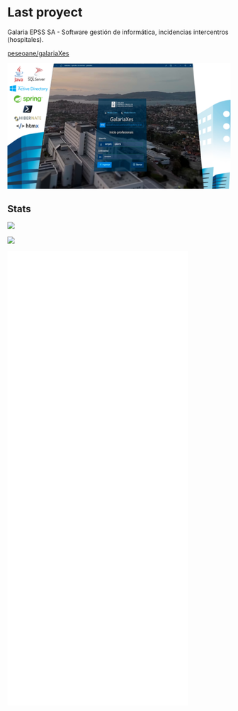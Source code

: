 # Last proyect
Galaria EPSS SA - Software gestión de informática, incidencias intercentros (hospitales).

[peseoane/galariaXes](https://github.com/peseoane/galariaXes)

![Último proyecto](https://github.com/peseoane/galariaXes/blob/main/src/main/resources/static/img/portadaLink.jpg?raw=true)

## Stats

![](https://wakapi.foxtrot-nas.synology.me/api/badge/peseoane/interval:today?label=month)

![](https://github-readme-stats.vercel.app/api/wakatime?username=peseoane&api_domain=wakapi.foxtrot-nas.synology.me&custom_title=peseoane%20Wakapi%Stats%20Stats&layout=compact&theme=holi)

![Metrics](/github-metrics.svg)
